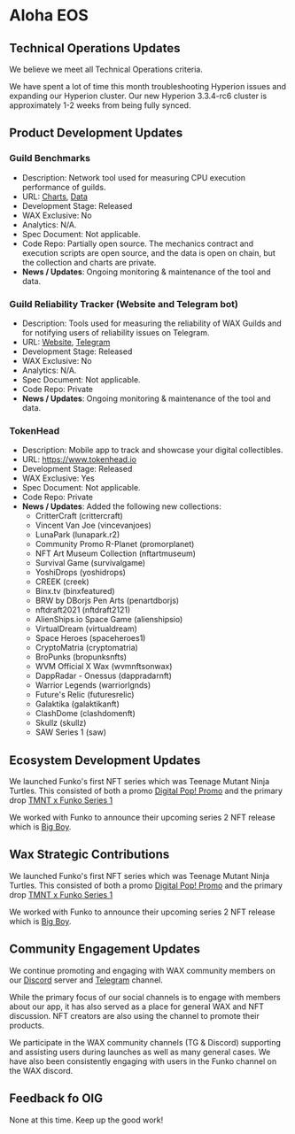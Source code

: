 # Aloha EOS

## Technical Operations Updates

We believe we meet all Technical Operations criteria.

We have spent a lot of time this month troubleshooting Hyperion issues and expanding our Hyperion cluster. Our new Hyperion 3.3.4-rc6 cluster is approximately 1-2 weeks from being fully synced.

## Product Development Updates

### Guild Benchmarks

- Description: Network tool used for measuring CPU execution performance of guilds.
- URL: [Charts](https://www.alohaeos.com/tools/benchmarks#networkId=11&timeframeId=4), [Data](https://wax.bloks.io/account/eosmechanics)
- Development Stage: Released
- WAX Exclusive: No
- Analytics: N/A.
- Spec Document: Not applicable.
- Code Repo: Partially open source. The mechanics contract and execution scripts are open source, and the data is open on chain, but the collection and charts are private.
- **News / Updates**: Ongoing monitoring & maintenance of the tool and data.

### Guild Reliability Tracker (Website and Telegram bot)

- Description: Tools used for measuring the reliability of WAX Guilds and for notifying users of reliability issues on Telegram.
- URL: [Website](https://www.alohaeos.com/tools/reliability#networkId=11&timeframeId=10&sort=rank&sortDir=asc), [Telegram](https://t.me/WAX_Mainnet_Aloha_Tracker)
- Development Stage: Released
- WAX Exclusive: No
- Analytics: N/A.
- Spec Document: Not applicable.
- Code Repo: Private
- **News / Updates**: Ongoing monitoring & maintenance of the tool and data.

### TokenHead

- Description: Mobile app to track and showcase your digital collectibles.
- URL: https://www.tokenhead.io
- Development Stage: Released
- WAX Exclusive: Yes
- Spec Document: Not applicable.
- Code Repo: Private
- **News / Updates**: Added the following new collections:   
    - CritterCraft (crittercraft)   
    - Vincent Van Joe (vincevanjoes)   
    - LunaPark (lunapark.r2)   
    - Community Promo R-Planet (promorplanet)   
    - NFT Art Museum Collection (nftartmuseum)   
    - Survival Game (survivalgame)   
    - YoshiDrops (yoshidrops)   
    - CREEK (creek)   
    - Binx.tv (binxfeatured)
    - BRW by DBorjs Pen Arts (penartdborjs)
    - nftdraft2021 (nftdraft2121)
    - AlienShips.io Space Game (alienshipsio)
    - VirtualDream (virtualdream)
    - Space Heroes (spaceheroes1)
    - CryptoMatria (cryptomatria)
    - BroPunks (bropunksnfts)
    - WVM Official X Wax (wvmnftsonwax)
    - DappRadar - Onessus (dappradarnft)
    - Warrior Legends (warriorlgnds)
    - Future's Relic (futuresrelic)
    - Galaktika (galaktikanft)
    - ClashDome (clashdomenft)
    - Skullz (skullz)
    - SAW Series 1 (saw)

## Ecosystem Development Updates

We launched Funko's first NFT series which was Teenage Mutant Ninja Turtles. This consisted of both a promo [Digital Pop! Promo](https://wax.atomichub.io/explorer/collection/funko) and the primary drop [TMNT x Funko Series 1](https://wax.atomichub.io/explorer/collection/tmnt.funko)   
   
We worked with Funko to announce their upcoming series 2 NFT release which is [Big Boy](https://twitter.com/OriginalFunko/status/1428054347670228993).   


## Wax Strategic Contributions

We launched Funko's first NFT series which was Teenage Mutant Ninja Turtles. This consisted of both a promo [Digital Pop! Promo](https://wax.atomichub.io/explorer/collection/funko) and the primary drop [TMNT x Funko Series 1](https://wax.atomichub.io/explorer/collection/tmnt.funko)   
   
We worked with Funko to announce their upcoming series 2 NFT release which is [Big Boy](https://twitter.com/OriginalFunko/status/1428054347670228993).   

## Community Engagement Updates

We continue promoting and engaging with WAX community members on our [Discord](https://tokenhead.io/discord) server and [Telegram](https://t.me/tokenheadio) channel. 

While the primary focus of our social channels is to engage with members about our app, it has also served as a place for general WAX and NFT discussion. NFT creators are also using the channel to promote their products.   

We participate in the WAX community channels (TG & Discord) supporting and assisting users during launches as well as many general cases. We have also been consistently engaging with users in the Funko channel on the WAX discord.   

## Feedback fo OIG

None at this time. Keep up the good work! 

